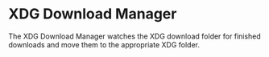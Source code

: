 # XDG Download Manager

The XDG Download Manager watches the XDG download folder for finished downloads and move them to the appropriate XDG folder.
